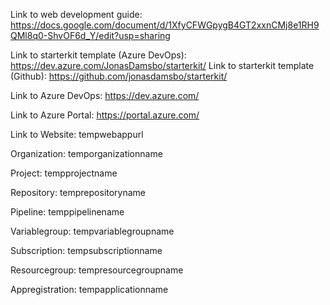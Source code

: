 Link to web development guide: https://docs.google.com/document/d/1XfyCFWGpygB4GT2xxnCMj8e1RH9QMl8q0-ShvOF6d_Y/edit?usp=sharing

Link to starterkit template (Azure DevOps): https://dev.azure.com/JonasDamsbo/starterkit/
Link to starterkit template (Github): https://github.com/jonasdamsbo/starterkit/

Link to Azure DevOps: https://dev.azure.com/

Link to Azure Portal: https://portal.azure.com/

Link to Website: tempwebappurl

Organization: temporganizationname

Project: tempprojectname

Repository: temprepositoryname

Pipeline: temppipelinename

Variablegroup: tempvariablegroupname

Subscription: tempsubscriptionname

Resourcegroup: tempresourcegroupname

Appregistration: tempapplicationname
